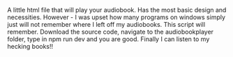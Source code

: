 A little html file that will play your audiobook. Has the most basic design and necessities. However - I was upset how many programs on windows simply just will not remember where I left off my audiobooks. This script will remember. 
Download the source code, navigate to the audiobookplayer folder, type in npm run dev and you are good. Finally I can listen to my hecking books!!
